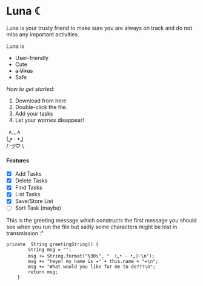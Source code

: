 # Luna ☾ 
Luna is your trusty friend to make sure you are always on track and do not miss any important activities.

Luna is
* User-friendly
* Cute
* ~~a Virus~~
* Safe

*How to get started:*
1. Download from here
2. Double-click the file.
3. Add your tasks
4. Let your _worries_ disappear!

  ∧,,,∧\
(  ̳• · • ̳)\
/    づ♡ \

#### Features
- [x] Add Tasks
- [x] Delete Tasks
- [x] Find Tasks
- [x] List Tasks
- [x] Save/Store List
- [ ] Sort Task (maybe)

This is the greeting message which constructs the first message you should see when you run the file but sadly some characters might be lost in transmission :"
```
private  String greetingString() {
        String msg = "";
        msg += String.format("%30s", " （„• ֊ •„)♡\n");
        msg += "heyo! my name is ✦" + this.name + "✦\n";
        msg += "What would you like for me to do???\n";
        return msg;
    }
```
		
